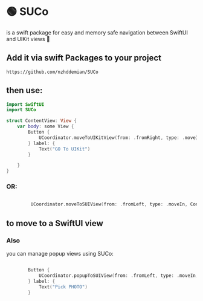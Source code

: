 # 🟢   SUCo
is a swift package for easy and memory safe navigation between SwiftUI and UIKit views 🚀

## Add it via swift Packages to your project

```
https://github.com/nzhddemian/SUCo
```

## then use:
```swift
import SwiftUI
import SUCo

struct ContentView: View {
    var body: some View {
        Button {
            UCoordinator.moveToUIKitView(from: .fromRight, type: .moveIn, ViewController())
        } label: {
            Text("GO To UIKit")
        }

    }
}
```
### OR:
```swift

         UCoordinator.moveToSUIView(from: .fromLeft, type: .moveIn, ContentView())

```
## to move to a SwiftUI view

### Also 
you can manage popup views using SUCo:
```swift

        Button {
            UCoordinator.popupToSUIView(from: .fromLeft, type: .moveIn, PhotoPicker())
        } label: {
            Text("Pick PHOTO")
        }

```
